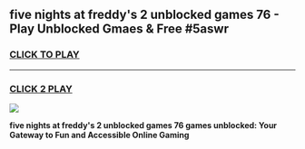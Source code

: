
## five nights at freddy's 2 unblocked games 76 - Play Unblocked Gmaes & Free #5aswr
<h3>
<a href="https://news.freeplayer.one?title=five_nights_at_freddy's_2_unblocked_games_76&ref=24F">CLICK TO PLAY</a></h3>
<hr>

<h3>
<a href="https://news.freeplayer.one?title=five_nights_at_freddy's_2_unblocked_games_76&ref=24F">CLICK 2 PLAY</a>
  
</h3>

<a href="https://news.freeplayer.one?title=five_nights_at_freddy's_2_unblocked_games_76&ref=24F/"><img src="https://clearcache.store/games.png"></a>


**five nights at freddy's 2 unblocked games 76 games unblocked: Your Gateway to Fun and Accessible Online Gaming**
